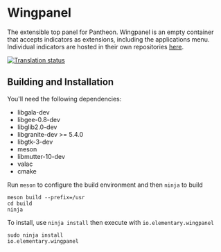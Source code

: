 # Wingpanel
The extensible top panel for Pantheon. Wingpanel is an empty container that accepts indicators as extensions, including the applications menu. Individual indicators are hosted in their own repositories [here](https://github.com/search?q=topic%3Awingpanel+org%3Aelementary&type=Repositories).

[![Translation status](https://l10n.elementary.io/widgets/wingpanel/-/wingpanel/svg-badge.svg)](https://l10n.elementary.io/engage/wingpanel/?utm_source=widget)

## Building and Installation

You'll need the following dependencies:

* libgala-dev
* libgee-0.8-dev
* libglib2.0-dev
* libgranite-dev >= 5.4.0
* libgtk-3-dev
* meson
* libmutter-10-dev
* valac
* cmake

Run `meson` to configure the build environment and then `ninja` to build

    meson build --prefix=/usr
    cd build
    ninja

To install, use `ninja install` then execute with `io.elementary.wingpanel`

    sudo ninja install
    io.elementary.wingpanel
